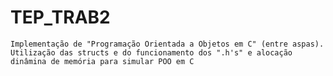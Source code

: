 # TEP_TRAB2

    Implementação de "Programação Orientada a Objetos em C" (entre aspas).
    Utilização das structs e do funcionamento dos ".h's" e alocação dinâmina de memória para simular POO em C
